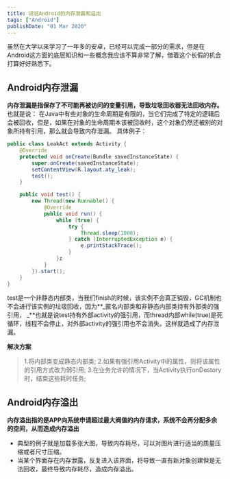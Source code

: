 ```yaml
---
title: 说说Android的内存泄露和溢出
tags: ["Android"]
publishDate: "01 Mar 2020"
---
```


虽然在大学以来学习了一年多的安卓，已经可以完成一部分的需求，但是在Android这方面的底层知识和一些概念我应该不算非常了解，借着这个长假的机会打算好好熟悉下。

<!--more-->

## Android内存泄漏

**内存泄漏是指保存了不可能再被访问的变量引用，导致垃圾回收器无法回收内存。**
也就是说：
在Java中有些对象的生命周期是有限的，当它们完成了特定的逻辑后会被回收，但是，如果在对象的生命周期本该被回收时，这个对象仍然还被别的对象所持有引用，那么就会导致内存泄漏。
具体例子：

```java
public class LeakAct extends Activity {
    @Override
    protected void onCreate(Bundle savedInstanceState) {
        super.onCreate(savedInstanceState);
        setContentView(R.layout.aty_leak);
        test();
    }

    public void test() {
        new Thread(new Runnable() {
            @Override
            public void run() {
                while (true) {
                    try {
                        Thread.sleep(1000);
                    } catch (InterruptedException e) {
                        e.printStackTrace();
                    }
                }z
            }
        }).start();
    }
}
```

test是一个非静态内部类，当我们finish的时候，该实例不会真正销毁，GC机制也不会进行该实例的垃圾回收，因为**_匿名内部类和非静态内部类持有外部类的强引用， _**也就是说test持有外部activity的强引用，而thread内部while(true)是死循环，线程不会停止，对外部activity的强引用也不会消失。这样就造成了内存泄漏。

**解决方案**

> 1.将内部类变成静态内部类; 2.如果有强引用Activity中的属性，则将该属性的引用方式改为弱引用; 3.在业务允许的情况下，当Activity执行onDestory时，结束这些耗时任务;

## Android内存溢出

**内存溢出指的是APP向系统申请超过最大阀值的内存请求，系统不会再分配多余的空间，从而造成内存溢出**

- 典型的例子就是加载多张大图，导致内存耗尽，可以对图片进行适当的质量压缩或者尺寸压缩。
- 当某个界面存在内存泄露，反复进入该界面，将导致一直有新对象创建但是无法回收，最终导致内存耗尽，造成内存溢出。
